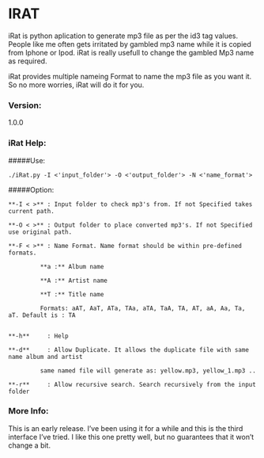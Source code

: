 # IRAT
 
iRat is python aplication to generate mp3 file as per the id3 tag values.  People like me often gets irritated by gambled mp3 name while it is copied from Iphone or Ipod. iRat is really usefull to change the gambled Mp3 name as required. 
 
iRat provides multiple nameing Format to name the mp3 file as you want it. So no more worries, iRat will do it for you. 

### Version:
1.0.0
 
### iRat Help:
 
#####Use: 

```
./iRat.py -I <'input_folder'> -O <'output_folder'> -N <'name_format'>
```

#####Option:
 
```
**-I < >** : Input folder to check mp3's from. If not Specified takes current path.
 
**-O < >** : Output folder to place converted mp3's. If not Specified use original path.
 
**-F < >** : Name Format. Name format should be within pre-defined formats.

         **a :** Album name
         
         **A :** Artist name
         
         **T :** Title name
         
         Formats: aAT, AaT, ATa, TAa, aTA, TaA, TA, AT, aA, Aa, Ta, aT. Default is : TA
         
 
**-h**     : Help
 
**-d**     : Allow Duplicate. It allows the duplicate file with same name album and artist
 
         same named file will generate as: yellow.mp3, yellow_1.mp3 ..
         
**-r**     : Allow recursive search. Search recursively from the input folder
``` 
### More Info:
This is an early release. I’ve been using it for a while and this is the
third interface I’ve tried. I like this one pretty well, but no guarantees
that it won’t change a bit.

